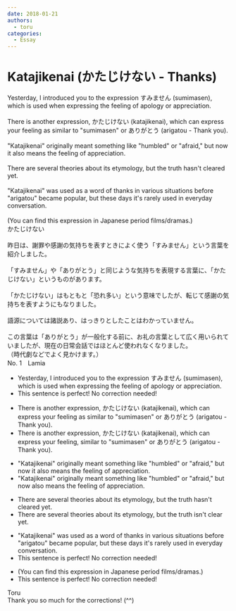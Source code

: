 ```yaml
---
date: 2018-01-21
authors:
  - toru
categories:
  - Essay
---
```


<h1 id="subject_show">Katajikenai (かたじけない - Thanks)</h1>
<div class="date" hidden>Jan 21, 2018 16:18</div>
<div id="post"><div id="body_show_ori">
Yesterday, I introduced you to the expression すみません (sumimasen), which is used when expressing the feeling of apology or appreciation.<br/><br/>There is another expression, かたじけない (katajikenai), which can express your feeling as similar to "sumimasen" or ありがとう (arigatou - Thank you).<br/><br/>"Katajikenai" originally meant something like "humbled" or "afraid," but now it also means the feeling of appreciation.<br/><br/>There are several theories about its etymology, but the truth hasn't cleared yet.<br/><br/>"Katajikenai" was used as a word of thanks in various situations before "arigatou" became popular, but these days it's rarely used in everyday conversation.<br/><br/>(You can find this expression in Japanese period films/dramas.)
</div></div>

<!-- more -->

<div id="post_ja"><div id="body_show_mo">
かたじけない<br/><br/>昨日は、謝罪や感謝の気持ちを表すときによく使う「すみません」という言葉を紹介しました。<br/><br/>「すみません」や「ありがとう」と同じような気持ちを表現する言葉に、「かたじけない」というものがあります。<br/><br/>「かたじけない」はもともと「恐れ多い」という意味でしたが、転じて感謝の気持ちを表すようにもなりました。<br/><br/>語源については諸説あり、はっきりとしたことはわかっていません。<br/><br/>この言葉は「ありがとう」が一般化する前に、お礼の言葉として広く用いられていましたが、現在の日常会話ではほとんど使われなくなりました。<br/>（時代劇などでよく見かけます。）
</div></div>
<div id="block"><div class="first_name"> No. 1　<span class="just_name">Lamia</span></div><div id="block2">
<ul class="correction_field">
<li class="incorrect">Yesterday, I introduced you to the expression すみません (sumimasen), which is used when expressing the feeling of apology or appreciation.</li>
<li class="corrected perfect">This sentence is perfect! No correction needed!</li>
</ul>
<ul class="correction_field">
<li class="incorrect">There is another expression, かたじけない (katajikenai), which can express your feeling as similar to "sumimasen" or ありがとう (arigatou - Thank you).</li>
<li class="corrected correct">
There is another expression, かたじけない (katajikenai), which can express your feeling, similar to "sumimasen" or ありがとう (arigatou - Thank you).
</li>
</ul>
<ul class="correction_field">
<li class="incorrect">"Katajikenai" originally meant something like "humbled" or "afraid," but now it also means the feeling of appreciation.</li>
<li class="corrected correct">
"Katajikenai" originally meant something like "humbled" or "afraid," but now also means the feeling of appreciation.
</li>
</ul>
<ul class="correction_field">
<li class="incorrect">There are several theories about its etymology, but the truth hasn't cleared yet.</li>
<li class="corrected correct">
There are several theories about its etymology, but the truth isn't clear yet.
</li>
</ul>
<ul class="correction_field">
<li class="incorrect">"Katajikenai" was used as a word of thanks in various situations before "arigatou" became popular, but these days it's rarely used in everyday conversation.</li>
<li class="corrected perfect">This sentence is perfect! No correction needed!</li>
</ul>
<ul class="correction_field">
<li class="incorrect">(You can find this expression in Japanese period films/dramas.)</li>
<li class="corrected perfect">This sentence is perfect! No correction needed!</li>
</ul>
</div><div class="name"><span class="just_name">Toru</span><br>
Thank you so much for the corrections! (^^)
</div>
</div>
